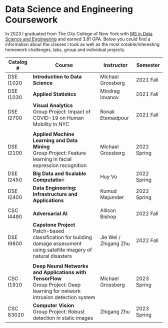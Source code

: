 # Data Science and Engineering Coursework

In 2023 I graduated from The City College of New York with [MS in Data Science and Engineering](https://www.ccny.cuny.edu/dse) and earned 3.81 GPA. Below you could find a information about the classes I took as well as the most notable/interesting homework challenges, labs, group and individual projects.


| Catalog #	| Course  							                | 	Instructor       | Semester  |
| --------- | --------------------------------------| -------------------| --------  |
| DSE I1020	| **Introduction to Data Science**      | Michael Grossberg  | 2021 Fall |
| DSE I1030	| **Applied Statistics**	                  | Miodrag Iovanov		 | 2021 Fall |	
| DSE I2700	| **Visual Analytics**	</br> Group Project: Impact of COVID-19 on Human Mobility in NYC                    | Ronak Etemadpour   | 2021 Fall |
|  |
| DSE I2100	| **Applied Machine Learning and Data Mining** </br> Group Project: Feature learning in facial expression recognition |	Michael Grossberg | 2022 Spring | 
| DSE I2450	| **Big Data and Scalable Computatio**n                 | Huy Vo            | 2022 Spring | 
| DSE I2400	| **Data Engineering: Infrastructure and Applications**	| Kumud Majumder    | 2022 Spring | 
|  |	
| CSC I4490	| **Adversarial AI** | Allison Bishop | 2022 Fall |
| DSE I9800	| **Capstone Project** </br> Patch-based classification for building damage assessment using satellite imagery of natural disasters |	Jie Wei /</br> Zhigang Zhu | 2022 Fall |
|  |	
| CSC I1910 |	**Deep Neural Networks and Applications with TensorFlow**</br> Group Project: Deep learning for network intrusion detection system |	Michael Grossberg | 2023 Spring |
| CSC 83020	| **Computer Vision**	</br> Group Project: Robust detection in static images                                      | Zhigang Zhu       | 2023 Spring |
